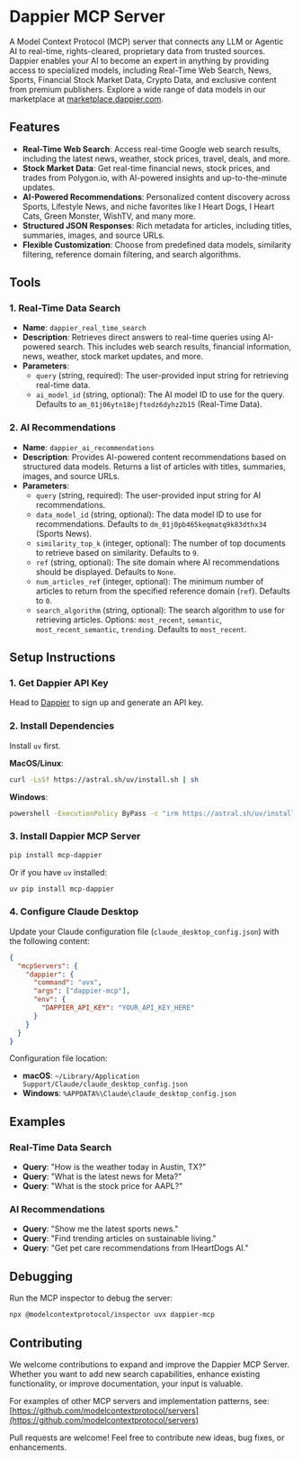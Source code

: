 # Dappier MCP Server

A Model Context Protocol (MCP) server that connects any LLM or Agentic AI to real-time, rights-cleared, proprietary data from trusted sources. Dappier enables your AI to become an expert in anything by providing access to specialized models, including Real-Time Web Search, News, Sports, Financial Stock Market Data, Crypto Data, and exclusive content from premium publishers. Explore a wide range of data models in our marketplace at [marketplace.dappier.com](https://marketplace.dappier.com/marketplace).

## Features

- **Real-Time Web Search**: Access real-time Google web search results, including the latest news, weather, stock prices, travel, deals, and more.
- **Stock Market Data**: Get real-time financial news, stock prices, and trades from Polygon.io, with AI-powered insights and up-to-the-minute updates.
- **AI-Powered Recommendations**: Personalized content discovery across Sports, Lifestyle News, and niche favorites like I Heart Dogs, I Heart Cats, Green Monster, WishTV, and many more.
- **Structured JSON Responses**: Rich metadata for articles, including titles, summaries, images, and source URLs.
- **Flexible Customization**: Choose from predefined data models, similarity filtering, reference domain filtering, and search algorithms.

## Tools

### 1. Real-Time Data Search
- **Name**: `dappier_real_time_search`
- **Description**: Retrieves direct answers to real-time queries using AI-powered search. This includes web search results, financial information, news, weather, stock market updates, and more.
- **Parameters**:
  - `query` (string, required): The user-provided input string for retrieving real-time data.
  - `ai_model_id` (string, optional): The AI model ID to use for the query. Defaults to `am_01j06ytn18ejftedz6dyhz2b15` (Real-Time Data).

### 2. AI Recommendations
- **Name**: `dappier_ai_recommendations`
- **Description**: Provides AI-powered content recommendations based on structured data models. Returns a list of articles with titles, summaries, images, and source URLs.
- **Parameters**:
  - `query` (string, required): The user-provided input string for AI recommendations.
  - `data_model_id` (string, optional): The data model ID to use for recommendations. Defaults to `dm_01j0pb465keqmatq9k83dthx34` (Sports News).
  - `similarity_top_k` (integer, optional): The number of top documents to retrieve based on similarity. Defaults to `9`.
  - `ref` (string, optional): The site domain where AI recommendations should be displayed. Defaults to `None`.
  - `num_articles_ref` (integer, optional): The minimum number of articles to return from the specified reference domain (`ref`). Defaults to `0`.
  - `search_algorithm` (string, optional): The search algorithm to use for retrieving articles. Options: `most_recent`, `semantic`, `most_recent_semantic`, `trending`. Defaults to `most_recent`.

## Setup Instructions

### 1. Get Dappier API Key
Head to [Dappier](https://platform.dappier.com/profile/api-keys) to sign up and generate an API key.

### 2. Install Dependencies
Install `uv` first.

**MacOS/Linux**:
```bash
curl -LsSf https://astral.sh/uv/install.sh | sh
```

**Windows**:
```bash
powershell -ExecutionPolicy ByPass -c "irm https://astral.sh/uv/install.ps1 | iex"
```

### 3. Install Dappier MCP Server
```bash
pip install mcp-dappier
```

Or if you have `uv` installed:
```bash
uv pip install mcp-dappier
```

### 4. Configure Claude Desktop
Update your Claude configuration file (`claude_desktop_config.json`) with the following content:

```json
{
  "mcpServers": {
    "dappier": {
      "command": "uvx",
      "args": ["dappier-mcp"],
      "env": {
        "DAPPIER_API_KEY": "YOUR_API_KEY_HERE"
      }
    }
  }
}
```

Configuration file location:
- **macOS**: `~/Library/Application Support/Claude/claude_desktop_config.json`
- **Windows**: `%APPDATA%\Claude\claude_desktop_config.json`

## Examples

### Real-Time Data Search
- **Query**: "How is the weather today in Austin, TX?"
- **Query**: "What is the latest news for Meta?"
- **Query**: "What is the stock price for AAPL?"

### AI Recommendations
- **Query**: "Show me the latest sports news."
- **Query**: "Find trending articles on sustainable living."
- **Query**: "Get pet care recommendations from IHeartDogs AI."

## Debugging

Run the MCP inspector to debug the server:
```bash
npx @modelcontextprotocol/inspector uvx dappier-mcp
```

## Contributing

We welcome contributions to expand and improve the Dappier MCP Server. Whether you want to add new search capabilities, enhance existing functionality, or improve documentation, your input is valuable.

For examples of other MCP servers and implementation patterns, see:
[https://github.com/modelcontextprotocol/servers](https://github.com/modelcontextprotocol/servers)

Pull requests are welcome! Feel free to contribute new ideas, bug fixes, or enhancements.